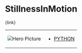 # StillnessInMotion 

{link}
<table>
<tr>
<td>

![Hero Picture](hero.png?raw=true "Hero Picture")

</td>
<td>
<ul>
<li>

[PYTHON](StillnessInMotion.py)

</li>
</td>
</tr>
<table>